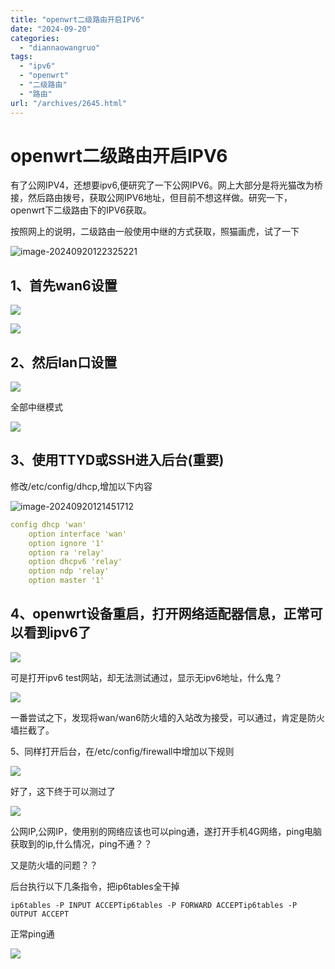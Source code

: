 ```yaml
---
title: "openwrt二级路由开启IPV6"
date: "2024-09-20"
categories: 
  - "diannaowangruo"
tags: 
  - "ipv6"
  - "openwrt"
  - "二级路由"
  - "路由"
url: "/archives/2645.html"
---
```


# openwrt二级路由开启IPV6

有了公网IPV4，还想要ipv6,便研究了一下公网IPV6。网上大部分是将光猫改为桥接，然后路由拨号，获取公网IPV6地址，但目前不想这样做。研究一下，openwrt下二级路由下的IPV6获取。

按照网上的说明，二级路由一般使用中继的方式获取，照猫画虎，试了一下

![image-20240920122325221](https://img-cloud.zhoujie218.top/2024/09/20/66ecf8c2a4387.png)

## 1、首先wan6设置

![](https://img-cloud.zhoujie218.top/2024/09/20/66ecf5f1a5015.png)

![](https://img-cloud.zhoujie218.top/2024/09/20/66ecf5f3e65ad.png)

## 2、然后lan口设置

![](https://i-blog.csdnimg.cn/blog_migrate/0c65d6c195af6b6f3d5f4f0daea32dd0.png)

全部中继模式

![](https://img-cloud.zhoujie218.top/2024/09/20/66ecf5f299a4c.png)

## 3、使用TTYD或SSH进入后台(重要)

修改/etc/config/dhcp,增加以下内容

![image-20240920121451712](https://img-cloud.zhoujie218.top/2024/09/20/66ecf6bf9fedd.png)

```yaml
config dhcp 'wan'
    option interface 'wan'
    option ignore '1'
    option ra 'relay'
    option dhcpv6 'relay'
    option ndp 'relay'
    option master '1'
```

## 4、openwrt设备重启，打开网络适配器信息，正常可以看到ipv6了

![](https://img-cloud.zhoujie218.top/2024/09/20/66ecf5f1a517f.png)

可是打开ipv6 test网站，却无法测试通过，显示无ipv6地址，什么鬼？

![](https://img-cloud.zhoujie218.top/2024/09/20/66ecf5f5d4e0a.png)

一番尝试之下，发现将wan/wan6防火墙的入站改为接受，可以通过，肯定是防火墙拦截了。

5、同样打开后台，在/etc/config/firewall中增加以下规则

![](https://img-cloud.zhoujie218.top/2024/09/20/66ecf5f68cc08.png)

好了，这下终于可以测过了

![](https://img-cloud.zhoujie218.top/2024/09/20/66ecf5f6f38e7.png)

公网IP,公网IP，使用别的网络应该也可以ping通，遂打开手机4G网络，ping电脑获取到的ip,什么情况，ping不通？？

又是防火墙的问题？？

后台执行以下几条指令，把ip6tables全干掉

```null
ip6tables -P INPUT ACCEPTip6tables -P FORWARD ACCEPTip6tables -P OUTPUT ACCEPT
```

正常ping通

![](https://img-cloud.zhoujie218.top/2024/09/20/66ecf5f7eddfd.png)

